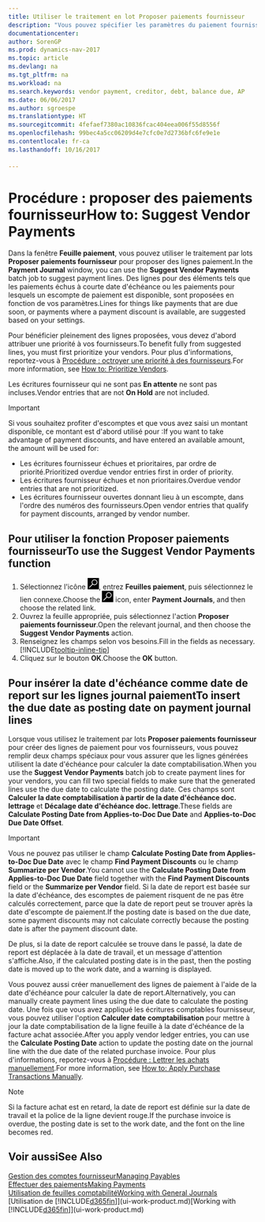 ```yaml
---
title: Utiliser le traitement en lot Proposer paiements fournisseur
description: "Vous pouvez spécifier les paramètres du paiement fournisseur pour obtenir des suggestions ou des propositions pour les paiements arrivant à échéance ou donnant lieu à un escompte."
documentationcenter: 
author: SorenGP
ms.prod: dynamics-nav-2017
ms.topic: article
ms.devlang: na
ms.tgt_pltfrm: na
ms.workload: na
ms.search.keywords: vendor payment, creditor, debt, balance due, AP
ms.date: 06/06/2017
ms.author: sgroespe
ms.translationtype: HT
ms.sourcegitcommit: 4fefaef7380ac10836fcac404eea006f55d8556f
ms.openlocfilehash: 99bec4a5cc06209d4e7cfc0e7d2736bfc6fe9e1e
ms.contentlocale: fr-ca
ms.lasthandoff: 10/16/2017

---
```

# <a name="how-to-suggest-vendor-payments"></a><span data-ttu-id="19fa2-103">Procédure : proposer des paiements fournisseur</span><span class="sxs-lookup"><span data-stu-id="19fa2-103">How to: Suggest Vendor Payments</span></span>
<span data-ttu-id="19fa2-104">Dans la fenêtre **Feuille paiement**, vous pouvez utiliser le traitement par lots **Proposer paiements fournisseur** pour proposer des lignes paiement.</span><span class="sxs-lookup"><span data-stu-id="19fa2-104">In the **Payment Journal** window, you can use the **Suggest Vendor Payments** batch job to suggest payment lines.</span></span> <span data-ttu-id="19fa2-105">Des lignes pour des éléments tels que les paiements échus à courte date d'échéance ou les paiements pour lesquels un escompte de paiement est disponible, sont proposées en fonction de vos paramètres.</span><span class="sxs-lookup"><span data-stu-id="19fa2-105">Lines for things like payments that are due soon, or payments where a payment discount is available, are suggested based on your settings.</span></span>

<span data-ttu-id="19fa2-106">Pour bénéficier pleinement des lignes proposées, vous devez d'abord attribuer une priorité à vos fournisseurs.</span><span class="sxs-lookup"><span data-stu-id="19fa2-106">To benefit fully from suggested lines, you must first prioritize your vendors.</span></span> <span data-ttu-id="19fa2-107">Pour plus d'informations, reportez-vous à [Procédure : octroyer une priorité à des fournisseurs](purchasing-how-prioritize-vendors.md).</span><span class="sxs-lookup"><span data-stu-id="19fa2-107">For more information, see [How to: Prioritize Vendors](purchasing-how-prioritize-vendors.md).</span></span>  

<span data-ttu-id="19fa2-108">Les écritures fournisseur qui ne sont pas **En attente** ne sont pas incluses.</span><span class="sxs-lookup"><span data-stu-id="19fa2-108">Vendor entries that are not **On Hold** are not included.</span></span>  

> [!IMPORTANT]  
>   <span data-ttu-id="19fa2-109">Si vous souhaitez profiter d'escomptes et que vous avez saisi un montant disponible, ce montant est d'abord utilisé pour :</span><span class="sxs-lookup"><span data-stu-id="19fa2-109">If you want to take advantage of payment discounts, and have entered an available amount, the amount will be used for:</span></span>  

* <span data-ttu-id="19fa2-110">Les écritures fournisseur échues et prioritaires, par ordre de priorité.</span><span class="sxs-lookup"><span data-stu-id="19fa2-110">Prioritized overdue vendor entries first in order of priority.</span></span>  
* <span data-ttu-id="19fa2-111">Les écritures fournisseur échues et non prioritaires.</span><span class="sxs-lookup"><span data-stu-id="19fa2-111">Overdue vendor entries that are not prioritized.</span></span>  
* <span data-ttu-id="19fa2-112">Les écritures fournisseur ouvertes donnant lieu à un escompte, dans l'ordre des numéros des fournisseurs.</span><span class="sxs-lookup"><span data-stu-id="19fa2-112">Open vendor entries that qualify for payment discounts, arranged by vendor number.</span></span>  

## <a name="to-use-the-suggest-vendor-payments-function"></a><span data-ttu-id="19fa2-113">Pour utiliser la fonction Proposer paiements fournisseur</span><span class="sxs-lookup"><span data-stu-id="19fa2-113">To use the Suggest Vendor Payments function</span></span>
1. <span data-ttu-id="19fa2-114">Sélectionnez l'icône ![Page ou état pour la recherche](media/ui-search/search_small.png "Page ou état pour la recherche"), entrez **Feuilles paiement**, puis sélectionnez le lien connexe.</span><span class="sxs-lookup"><span data-stu-id="19fa2-114">Choose the ![Search for Page or Report](media/ui-search/search_small.png "Search for Page or Report icon") icon, enter **Payment Journals**, and then choose the related link.</span></span>  
2. <span data-ttu-id="19fa2-115">Ouvrez la feuille appropriée, puis sélectionnez l'action **Proposer paiements fournisseur**.</span><span class="sxs-lookup"><span data-stu-id="19fa2-115">Open the relevant journal, and then choose the **Suggest Vendor Payments** action.</span></span>  
3. <span data-ttu-id="19fa2-116">Renseignez les champs selon vos besoins.</span><span class="sxs-lookup"><span data-stu-id="19fa2-116">Fill in the fields as necessary.</span></span> [!INCLUDE[tooltip-inline-tip](includes/tooltip-inline-tip_md.md)]  
4. <span data-ttu-id="19fa2-117">Cliquez sur le bouton **OK**.</span><span class="sxs-lookup"><span data-stu-id="19fa2-117">Choose the **OK** button.</span></span>  

## <a name="to-insert-the-due-date-as-posting-date-on-payment-journal-lines"></a><span data-ttu-id="19fa2-118">Pour insérer la date d'échéance comme date de report sur les lignes journal paiement</span><span class="sxs-lookup"><span data-stu-id="19fa2-118">To insert the due date as posting date on payment journal lines</span></span>
<span data-ttu-id="19fa2-119">Lorsque vous utilisez le traitement par lots **Proposer paiements fournisseur** pour créer des lignes de paiement pour vos fournisseurs, vous pouvez remplir deux champs spéciaux pour vous assurer que les lignes générées utilisent la date d'échéance pour calculer la date comptabilisation.</span><span class="sxs-lookup"><span data-stu-id="19fa2-119">When you use the **Suggest Vendor Payments** batch job to create payment lines for your vendors, you can fill two special fields to make sure that the generated lines use the due date to calculate the posting date.</span></span> <span data-ttu-id="19fa2-120">Ces champs sont **Calculer la date comptabilisation à partir de la date d'échéance doc. lettrage** et **Décalage date d'échéance doc. lettrage**.</span><span class="sxs-lookup"><span data-stu-id="19fa2-120">These fields are **Calculate Posting Date from Applies-to-Doc Due Date** and **Applies-to-Doc Due Date Offset**.</span></span>  

> [!IMPORTANT]  
>   <span data-ttu-id="19fa2-121">Vous ne pouvez pas utiliser le champ **Calculate Posting Date from Applies-to-Doc Due Date** avec le champ **Find Payment Discounts** ou le champ **Summarize per Vendor**.</span><span class="sxs-lookup"><span data-stu-id="19fa2-121">You cannot use the **Calculate Posting Date from Applies-to-Doc Due Date** field together with the **Find Payment Discounts** field or the **Summarize per Vendor** field.</span></span> <span data-ttu-id="19fa2-122">Si la date de report est basée sur la date d'échéance, des escomptes de paiement risquent de ne pas être calculés correctement, parce que la date de report peut se trouver après la date d'escompte de paiement.</span><span class="sxs-lookup"><span data-stu-id="19fa2-122">If the posting date is based on the due date, some payment discounts may not calculate correctly because the posting date is after the payment discount date.</span></span>  

<span data-ttu-id="19fa2-123">De plus, si la date de report calculée se trouve dans le passé, la date de report est déplacée à la date de travail, et un message d'attention s'affiche.</span><span class="sxs-lookup"><span data-stu-id="19fa2-123">Also, if the calculated posting date is in the past, then the posting date is moved up to the work date, and a warning is displayed.</span></span>  

<span data-ttu-id="19fa2-124">Vous pouvez aussi créer manuellement des lignes de paiement à l'aide de la date d'échéance pour calculer la date de report.</span><span class="sxs-lookup"><span data-stu-id="19fa2-124">Alternatively, you can manually create payment lines using the due date to calculate the posting date.</span></span> <span data-ttu-id="19fa2-125">Une fois que vous avez appliqué les écritures comptables fournisseur, vous pouvez utiliser l'option **Calculer date comptabilisation** pour mettre à jour la date comptabilisation de la ligne feuille à la date d'échéance de la facture achat associée.</span><span class="sxs-lookup"><span data-stu-id="19fa2-125">After you apply vendor ledger entries, you can use the **Calculate Posting Date** action to update the posting date on the journal line with the due date of the related purchase invoice.</span></span> <span data-ttu-id="19fa2-126">Pour plus d'informations, reportez-vous à [Procédure : Lettrer les achats manuellement](payables-how-apply-purchase-transactions-manually.md).</span><span class="sxs-lookup"><span data-stu-id="19fa2-126">For more information, see [How to: Apply Purchase Transactions Manually](payables-how-apply-purchase-transactions-manually.md).</span></span>  

> [!NOTE]  
>   <span data-ttu-id="19fa2-127">Si la facture achat est en retard, la date de report est définie sur la date de travail et la police de la ligne devient rouge.</span><span class="sxs-lookup"><span data-stu-id="19fa2-127">If the purchase invoice is overdue, the posting date is set to the work date, and the font on the line becomes red.</span></span>  

## <a name="see-also"></a><span data-ttu-id="19fa2-128">Voir aussi</span><span class="sxs-lookup"><span data-stu-id="19fa2-128">See Also</span></span>
[<span data-ttu-id="19fa2-129">Gestion des comptes fournisseur</span><span class="sxs-lookup"><span data-stu-id="19fa2-129">Managing Payables</span></span>](payables-manage-payables.md)  
[<span data-ttu-id="19fa2-130">Effectuer des paiements</span><span class="sxs-lookup"><span data-stu-id="19fa2-130">Making Payments</span></span>](payables-make-payments.md)  
[<span data-ttu-id="19fa2-131">Utilisation de feuilles comptabilité</span><span class="sxs-lookup"><span data-stu-id="19fa2-131">Working with General Journals</span></span>](ui-work-general-journals.md)  
<span data-ttu-id="19fa2-132">[Utilisation de [!INCLUDE[d365fin](includes/d365fin_md.md)]](ui-work-product.md)</span><span class="sxs-lookup"><span data-stu-id="19fa2-132">[Working with [!INCLUDE[d365fin](includes/d365fin_md.md)]](ui-work-product.md)</span></span>  

